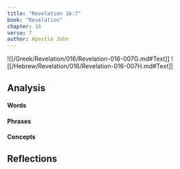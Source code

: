 ```yaml
---
title: "Revelation 16:7"
book: "Revelation"
chapter: 16
verse: 7
author: Apostle John
---
```

![[/Greek/Revelation/016/Revelation-016-007G.md#Text]]
![[/Hebrew/Revelation/016/Revelation-016-007H.md#Text]]

## Analysis

#### Words

#### Phrases

#### Concepts

## Reflections
